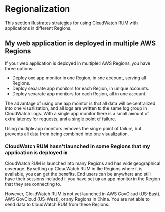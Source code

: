 # Regionalization<a name="CloudWatch-RUM-Regionalization"></a>

This section illustrates strategies for using CloudWatch RUM with applications in different Regions\.

## My web application is deployed in multiple AWS Regions<a name="CloudWatch-RUM-Regionalization-multiple"></a>

If your web application is deployed in multipled AWS Regions, you have three options:
+ Deploy one app monitor in one Region, in one account, serving all Regions\.
+ Deploy separate app monitors for each Region, in unique accounts\.
+ Deploy separate app monitors for each Region, all in one account\.

The advantage of using one app monitor is that all data will be centralized into one visualization, and all logs are written to the same log group in CloudWatch Logs\. With a single app monitor there is a small amount of extra latency for requests, and a single point of failure\.

Using multiple app monitors removes the single point of failure, but prevents all data from being combined into one visualization\.

### CloudWatch RUM hasn't launched in some Regions that my application is deployed in<a name="CloudWatch-RUM-Regionalization-notavailable"></a>

CloudWatch RUM is launched into many Regions and has wide geographical coverage\. By setting up CloudWatch RUM in the Regions where it is available, you can get the benefits\. End users can be anywhere and still have their sessions included if you have set up an app monitor in the Region that they are connecting to\.

However, CloudWatch RUM is not yet launched in AWS GovCloud \(US\-East\), AWS GovCloud \(US\-West\), or any Regions in China\. You are not able to send data to CloudWatch RUM from these Regions\.